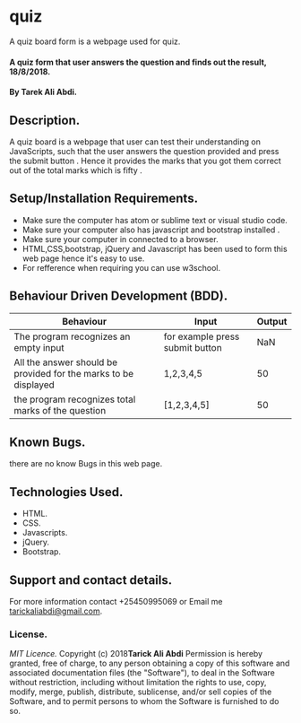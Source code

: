 # quiz
A quiz board form is a webpage used for quiz.
#### A quiz form that user answers the question and finds out the result, 18/8/2018.
#### By **Tarek Ali Abdi.**
## Description.
A quiz board is a webpage that user can test their understanding on JavaScripts, 
such that the user answers the question provided and press the submit button .
Hence it provides the marks that you got them correct out of the total marks which is fifty . 

## Setup/Installation Requirements.
* Make sure the computer has atom or sublime text or visual studio code.
* Make sure your computer also has javascript  and bootstrap installed .
* Make sure your computer in connected to a browser.
* HTML,CSS,bootstrap, jQuery and Javascript has been used to form this web page hence it's easy to use.
* For refference when requiring you can use w3school.
## Behaviour Driven Development (BDD).
|Behaviour                     |  Input                        | Output            |
|------------------------------|-------------------------------|-------------------|
|The program recognizes an empty input| for example press submit button | NaN|
|All the answer should be provided for the marks to be displayed| 1,2,3,4,5 | 50 |
|the program recognizes total marks of the question|[1,2,3,4,5]| 50 |
## Known Bugs.
there are no know Bugs in this web page.
## Technologies Used.
* HTML.
* CSS.
* Javascripts.
* jQuery.
* Bootstrap.
## Support and contact details.
For more information contact +25450995069 or Email me tarickaliabdi@gmail.com.
### License.
*MIT Licence.*
Copyright (c) 2018**Tarick Ali Abdi**
Permission is hereby granted, free of charge,
to any person obtaining a copy of this software and associated documentation files (the "Software"), 
to deal in the Software without restriction, including without limitation the rights to use, copy, modify, 
merge, publish, distribute, sublicense, and/or sell copies of the Software, and to permit persons to whom 
the Software is furnished to do so.
